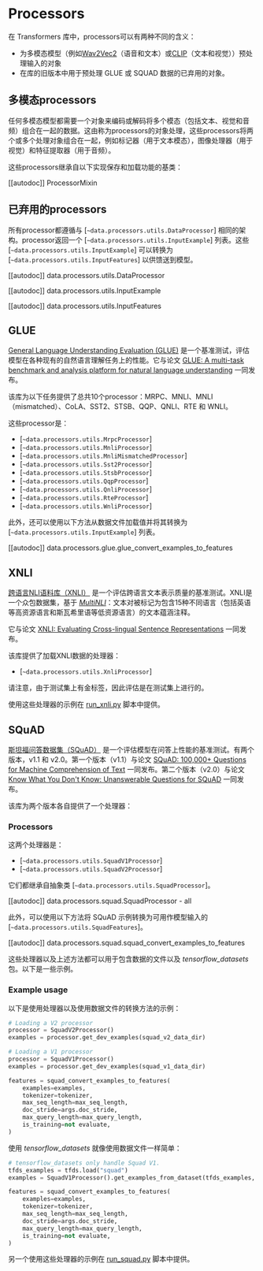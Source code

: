 <!--Copyright 2020 The HuggingFace Team. All rights reserved.

Licensed under the Apache License, Version 2.0 (the "License"); you may not use this file except in compliance with
the License. You may obtain a copy of the License at

http://www.apache.org/licenses/LICENSE-2.0

Unless required by applicable law or agreed to in writing, software distributed under the License is distributed on
an "AS IS" BASIS, WITHOUT WARRANTIES OR CONDITIONS OF ANY KIND, either express or implied. See the License for the
specific language governing permissions and limitations under the License.

⚠️ Note that this file is in Markdown but contain specific syntax for our doc-builder (similar to MDX) that may not be
rendered properly in your Markdown viewer.

-->

# Processors

在 Transformers 库中，processors可以有两种不同的含义：
- 为多模态模型（例如[Wav2Vec2](../model_doc/wav2vec2)（语音和文本）或[CLIP](../model_doc/clip)（文本和视觉））预处理输入的对象
- 在库的旧版本中用于预处理 GLUE 或 SQUAD 数据的已弃用的对象。

## 多模态processors

任何多模态模型都需要一个对象来编码或解码将多个模态（包括文本、视觉和音频）组合在一起的数据。这由称为processors的对象处理，这些processors将两个或多个处理对象组合在一起，例如标记器（用于文本模态），图像处理器（用于视觉）和特征提取器（用于音频）。

这些processors继承自以下实现保存和加载功能的基类：


[[autodoc]] ProcessorMixin

## 已弃用的processors

所有processor都遵循与 [`~data.processors.utils.DataProcessor`] 相同的架构。processor返回一个 [`~data.processors.utils.InputExample`] 列表。这些 [`~data.processors.utils.InputExample`] 可以转换为 [`~data.processors.utils.InputFeatures`] 以供馈送到模型。

[[autodoc]] data.processors.utils.DataProcessor

[[autodoc]] data.processors.utils.InputExample

[[autodoc]] data.processors.utils.InputFeatures

## GLUE

[General Language Understanding Evaluation (GLUE)](https://gluebenchmark.com/) 是一个基准测试，评估模型在各种现有的自然语言理解任务上的性能。它与论文 [GLUE: A multi-task benchmark and analysis platform for natural language understanding](https://openreview.net/pdf?id=rJ4km2R5t7) 一同发布。

该库为以下任务提供了总共10个processor：MRPC、MNLI、MNLI（mismatched）、CoLA、SST2、STSB、QQP、QNLI、RTE 和 WNLI。

这些processor是：

- [`~data.processors.utils.MrpcProcessor`]
- [`~data.processors.utils.MnliProcessor`]
- [`~data.processors.utils.MnliMismatchedProcessor`]
- [`~data.processors.utils.Sst2Processor`]
- [`~data.processors.utils.StsbProcessor`]
- [`~data.processors.utils.QqpProcessor`]
- [`~data.processors.utils.QnliProcessor`]
- [`~data.processors.utils.RteProcessor`]
- [`~data.processors.utils.WnliProcessor`]

此外，还可以使用以下方法从数据文件加载值并将其转换为 [`~data.processors.utils.InputExample`] 列表。

[[autodoc]] data.processors.glue.glue_convert_examples_to_features


## XNLI

[跨语言NLI语料库（XNLI）](https://www.nyu.edu/projects/bowman/xnli/) 是一个评估跨语言文本表示质量的基准测试。XNLI是一个众包数据集，基于 [*MultiNLI*](http://www.nyu.edu/projects/bowman/multinli/)：文本对被标记为包含15种不同语言（包括英语等高资源语言和斯瓦希里语等低资源语言）的文本蕴涵注释。

它与论文 [XNLI: Evaluating Cross-lingual Sentence Representations](https://arxiv.org/abs/1809.05053) 一同发布。

该库提供了加载XNLI数据的处理器：

- [`~data.processors.utils.XnliProcessor`]

请注意，由于测试集上有金标签，因此评估是在测试集上进行的。

使用这些处理器的示例在 [run_xnli.py](https://github.com/huggingface/transformers/tree/main/examples/pytorch/text-classification/run_xnli.py) 脚本中提供。


## SQuAD

[斯坦福问答数据集（SQuAD）](https://rajpurkar.github.io/SQuAD-explorer//) 是一个评估模型在问答上性能的基准测试。有两个版本，v1.1 和 v2.0。第一个版本（v1.1）与论文 [SQuAD: 100,000+ Questions for Machine Comprehension of Text](https://arxiv.org/abs/1606.05250) 一同发布。第二个版本（v2.0）与论文 [Know What You Don't Know: Unanswerable Questions for SQuAD](https://arxiv.org/abs/1806.03822) 一同发布。

该库为两个版本各自提供了一个处理器：

### Processors

这两个处理器是：

- [`~data.processors.utils.SquadV1Processor`]
- [`~data.processors.utils.SquadV2Processor`]

它们都继承自抽象类 [`~data.processors.utils.SquadProcessor`]。

[[autodoc]] data.processors.squad.SquadProcessor
    - all

此外，可以使用以下方法将 SQuAD 示例转换为可用作模型输入的 [`~data.processors.utils.SquadFeatures`]。

[[autodoc]] data.processors.squad.squad_convert_examples_to_features


这些处理器以及上述方法都可以用于包含数据的文件以及 *tensorflow_datasets* 包。以下是一些示例。


### Example usage

以下是使用处理器以及使用数据文件的转换方法的示例：

```python
# Loading a V2 processor
processor = SquadV2Processor()
examples = processor.get_dev_examples(squad_v2_data_dir)

# Loading a V1 processor
processor = SquadV1Processor()
examples = processor.get_dev_examples(squad_v1_data_dir)

features = squad_convert_examples_to_features(
    examples=examples,
    tokenizer=tokenizer,
    max_seq_length=max_seq_length,
    doc_stride=args.doc_stride,
    max_query_length=max_query_length,
    is_training=not evaluate,
)
```

使用 *tensorflow_datasets* 就像使用数据文件一样简单：

```python
# tensorflow_datasets only handle Squad V1.
tfds_examples = tfds.load("squad")
examples = SquadV1Processor().get_examples_from_dataset(tfds_examples, evaluate=evaluate)

features = squad_convert_examples_to_features(
    examples=examples,
    tokenizer=tokenizer,
    max_seq_length=max_seq_length,
    doc_stride=args.doc_stride,
    max_query_length=max_query_length,
    is_training=not evaluate,
)
```

另一个使用这些处理器的示例在 [run_squad.py](https://github.com/huggingface/transformers/tree/main/examples/legacy/question-answering/run_squad.py) 脚本中提供。